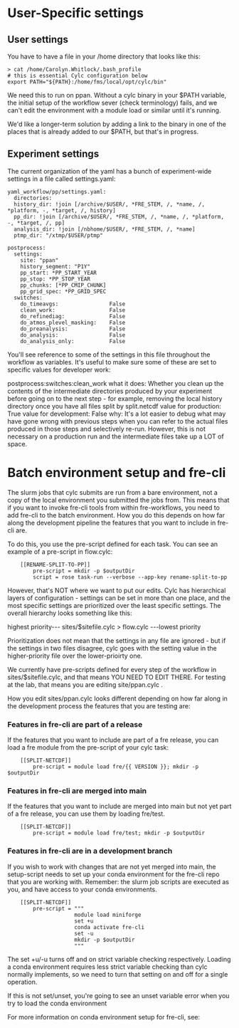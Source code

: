 # User-Specific settings

## User settings

You have to have a file in your /home directory that looks like this: 

```
> cat /home/Carolyn.Whitlock/.bash_profile
# this is essential Cylc configuration below
export PATH="${PATH}:/home/fms/local/opt/cylc/bin"
```
We need this to run on ppan. Without a cylc binary in your $PATH variable, 
the initial setup of the workflow sever (check terminology) fails, and we can't
edit the environment with a module load or similar until it's running.

We'd like a longer-term solution by adding a link to the binary in one of the
places that is already added to our $PATH, but that's in progress.


## Experiment settings

The current organization of the yaml has a bunch of experiment-wide settings in
a file called settings.yaml: 


```
yaml_workflow/pp/settings.yaml:
  directories:
  history_dir: !join [/archive/$USER/, *FRE_STEM, /, *name, /, *platform, -, *target, /, history]
  pp_dir: !join [/archive/$USER/, *FRE_STEM, /, *name, /, *platform, -, *target, /, pp]
  analysis_dir: !join [/nbhome/$USER/, *FRE_STEM, /, *name]
  ptmp_dir: "/xtmp/$USER/ptmp"

postprocess:
  settings:
    site: "ppan"
    history_segment: "P1Y"
    pp_start: *PP_START_YEAR 
    pp_stop: *PP_STOP_YEAR
    pp_chunks: [*PP_CMIP_CHUNK]
    pp_grid_spec: *PP_GRID_SPEC
  switches:
    do_timeavgs:                False
    clean_work:                 False
    do_refinediag:              False
    do_atmos_plevel_masking:    False
    do_preanalysis:             False
    do_analysis:                False
    do_analysis_only:           False
```

You'll see reference to some of the settings in this file throughout the workflow
as variables. It's useful to make sure some of these are set to specific values
for developer work:

  postprocess:switches:clean_work 
  what it does: Whether you clean up the contents of the intermediate directories
    produced by your experiment before going on to the next step - for example, 
    removing the local history directory once you have all files split by
    split.netcdf
  value for production:  True
  value for development: False
  why: It's a lot easier to debug what may have gone wrong with previous steps
   when you can refer to the actual files produced in those steps and selectively
   re-run. However, this is not necessary on a production run and the intermediate
   files take up a LOT of space.
  
  
  
  


# Batch environment setup and fre-cli

The slurm jobs that cylc submits are run from a bare environment, not a copy of
the local environment you submitted the jobs from. This means that if you want to
invoke fre-cli tools from within fre-workflows, you need to add fre-cli to the 
batch environment. How you do this depends on how far along the development 
pipeline the features that you want to include in fre-cli are.  

To do this, you use the pre-script defined for each task. You can see an example
of a pre-script in flow.cylc:

```
    [[RENAME-SPLIT-TO-PP]]
        pre-script = mkdir -p $outputDir
        script = rose task-run --verbose --app-key rename-split-to-pp
```

However, that's NOT where we want to put our edits. Cylc has hierarchical
layers of configuration - settings can be set in more than one place, and the
most specific settings are prioritized over the least specific settings. The
overall hierarchy looks something like this:

highest priority---  sites/$sitefile.cylc > flow.cylc ---lowest priority

Prioritization does not mean that the settings in any file are ignored - but if 
the settings in two files disagree, cylc goes with the setting value in the 
higher-priority file over the lower-prioirty one.

We currently have pre-scripts defined for every step of the workflow in
sites/$sitefile.cylc, and that means YOU NEED TO EDIT THERE. For testing at the
lab, that means you are editing site/ppan.cylc . 

How you edit sites/ppan.cylc looks different depending on how far along in the 
development process the features that you are testing are: 

### Features in fre-cli are part of a release

If the features that you want to include are part of a fre release, you can 
load a fre module from the pre-script of your cylc task: 

```
    [[SPLIT-NETCDF]]
        pre-script = module load fre/{{ VERSION }}; mkdir -p $outputDir
```

### Features in fre-cli are merged into main

If the features that you want to include are merged into main but not yet part 
of a fre release, you can use them by loading fre/test. 

```
    [[SPLIT-NETCDF]]
        pre-script = module load fre/test; mkdir -p $outputDir
```


### Features in fre-cli are in a development branch

If you wish to work with changes that are not yet merged into main, the
setup-script needs to set up your conda environment for the fre-cli repo that 
you are working with. Remember: the slurm job scripts are executed as you, and 
have access to your conda environments.

```
    [[SPLIT-NETCDF]]
        pre-script = """
                     module load miniforge
                     set +u
                     conda activate fre-cli
                     set -u
                     mkdir -p $outputDir
                     """
```
The set +u/-u turns off and on strict variable checking respectively. Loading
a conda environment requires less strict variable checking than cylc normally
implements, so we need to turn that setting on and off for a single operation.

If this is not set/unset, you're going to see an unset variable error when you
try to load the conda environment



For more information on conda environment setup for fre-cli, see: 
